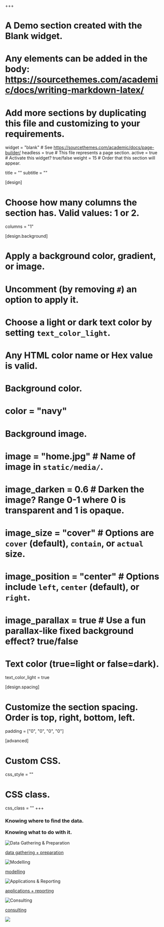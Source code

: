 +++
# A Demo section created with the Blank widget.
# Any elements can be added in the body: https://sourcethemes.com/academic/docs/writing-markdown-latex/
# Add more sections by duplicating this file and customizing to your requirements.

widget = "blank"  # See https://sourcethemes.com/academic/docs/page-builder/
headless = true  # This file represents a page section.
active = true  # Activate this widget? true/false
weight = 15  # Order that this section will appear.

title = ""
subtitle = ""

[design]
  # Choose how many columns the section has. Valid values: 1 or 2.
  columns = "1"

[design.background]
  # Apply a background color, gradient, or image.
  #   Uncomment (by removing `#`) an option to apply it.
  #   Choose a light or dark text color by setting `text_color_light`.
  #   Any HTML color name or Hex value is valid.

  # Background color.
  # color = "navy"
  
  # Background image.
  # image = "home.jpg"  # Name of image in `static/media/`.
  # image_darken = 0.6  # Darken the image? Range 0-1 where 0 is transparent and 1 is opaque.
  # image_size = "cover"  #  Options are `cover` (default), `contain`, or `actual` size.
  # image_position = "center"  # Options include `left`, `center` (default), or `right`.
  # image_parallax = true  # Use a fun parallax-like fixed background effect? true/false
  
  # Text color (true=light or false=dark).
  text_color_light = true

[design.spacing]
  # Customize the section spacing. Order is top, right, bottom, left.
  padding = ["0", "0", "0", "0"]

[advanced]
 # Custom CSS. 
 css_style = ""
 
 # CSS class.
 css_class = ""
+++


<div class="row mx-auto my-auto page-wrapper">
    <!-- <a data-target="#products" data-slide-to="3" href="javascript:void();">Test</a> -->
    <div id="products" class="carousel slide h-100 w-100" data-ride="carousel" data-interval="false">
        <div class="carousel-inner" style="height:100%;">
            <div class="carousel-item active h-100">
                <div class="row" style="margin-right: 0;">
                    <div class="col-6 analytics-banner">
                      <div class="clients-left">
                        <h3><strong class="orange-text">Knowing where to find the data.</strong></h3>
                        <h3 style="margin-top: 0%;"><strong class="orange-text">Knowing what to do with it.</strong></h3>
                      </div>
                    </div>
                    <div class="col-6 container-fluid service-options">
                      <div class="row">
                          <div class="col-6 data-gathering service">
                            <img src="/media/data-gathering.svg" alt="Data Gathering & Preparation">
                            <p><a id="myBtn1" href="javascript:void();">data gathering + preparation</a></p>
                          </div>
                        <div class="col-6 modelling service">
                          <img src="/media/modelling.svg" alt="Modelling">
                          <p><a id="myBtn2" href="javascript:void();">modelling</a></p>
                        </div>
                      </div>
                      <div class="row">
                        <div class="col-6 applications service">
                          <img src="/media/applications.svg" alt="Applications & Reporting">
                          <p><a id="myBtn3" href="javascript:void();">applications + reporting</a></p>
                        </div>
                        <div class="col-6 consulting service">
                          <img src="/media/consulting.svg" alt="Consulting">
                          <p><a id="myBtn4" href="javascript:void();">consulting</a></p>
                        </div>
                      </div>
                    </div>
                </div>
            </div>
            <div class="carousel-item h-100">
              <div class="row">
                <div class="col-6 analytics-left" style="height: 70vh;">
                  <img class="d-blocks" src="/media/data-gathering.jpeg">
                </div>
                <div class="col-6 analytics-right" style="background-color: #9088ff;">
                  <div class="row" style="padding-top: 3vw;">
                    <div class="col-1 product-icon">
                      <img src="/media/data-gathering.svg" alt="Data Gathering & Preparation">
                    </div>
                    <div class="col-11">
                      <h3>Data Gathering + <br> Preparation</h3>
                    </div>
                  </div>
                  <div class="row">
                    <div class="col-12">
                      <hr style="width: 100%;">
                    </div>
                  </div>
                  <div class="row">
                    <div class="col-1 analytics-numbers">
                      <h3>01</h3>
                    </div>
                    <div class="col-11 analytics-text">
                      <p>If appropriate data sets aren’t readily available, we can help find and gather them for you.</p>
                    </div>
                  </div>
                  <div class="row">
                    <div class="col-1 analytics-numbers">
                      <h3>02</h3>
                    </div>
                    <div class="col-11 analytics-text">
                      <p>We will then ‘clean’ the data, standardise formats, and generally make it ready for action.</p>
                    </div>
                  </div>
                  <div class="row">
                    <div class="col-1 analytics-numbers">
                      <h3>03</h3>
                    </div>
                    <div class="col-11 analytics-text">
                      <p>Finally, we’ll organise the clean data in a manner that’s easy and efficient to retrieve and use.</p>
                    </div>
                  </div>
                </div>
              </div>
            </div>
            <div class="carousel-item h-100">
              <div class="row">
                <div class="col-6 analytics-left" style="height: 70vh;">
                  <img class="d-blocks" src="/media/modelling.jpeg">
                </div>
                <div class="col-6 analytics-right" style="background-color: #121a25; ">
                  <div class="row" style="padding-top: 3vw;">
                    <div class="col-1 product-icon">
                      <img src="/media/modelling.svg" alt="Modelling">
                    </div>
                    <div class="col-11">
                      <h3>Modelling</h3>
                    </div>
                  </div>
                  <div class="row">
                    <div class="col-12">
                      <hr style="width: 100%;">
                    </div>
                  </div>
                  <div class="row">
                    <div class="col-1 analytics-numbers">
                      <h3>04</h3>
                    </div>
                    <div class="col-11 analytics-text">
                      <p>Of course, data on its own is meaningless – we need to extract intelligence from the data.</p>
                      <p>There are various ways we can do this, depending on the objectives of the project. We are equally adept in almost every kind of optimisation, forecasting and modelling process and technique.</p>
                    </div>
                  </div>
                </div>
              </div>
            </div>
            <div class="carousel-item h-100">
              <div class="row">
                <div class="col-6 analytics-left" style="height: 70vh;">
                  <img class="d-blocks" src="/media/applications.jpeg">
                </div>
                <div class="col-6 analytics-right" style="background-color: #ff5534; ">
                  <div class="row" style="padding-top: 3vw;">
                    <div class="col-1 product-icon">
                      <img src="/media/applications.svg" alt="Applications & Reporting">
                    </div>
                    <div class="col-11">
                      <h3>Applications + <br> Reporting</h3>
                    </div>
                  </div>
                  <div class="row">
                    <div class="col-12">
                      <hr style="width: 100%;">
                    </div>
                  </div>
                  <div class="row">
                    <div class="col-1 analytics-numbers">
                    </div>
                    <div class="col-11 analytics-text">
                      <p>Once you know how to get the answers you need from the data and models, what then?</p>
                    </div>
                    <div class="col-1 analytics-numbers">
                      <h3>05</h3>
                    </div>
                    <div class="col-11 analytics-text">
                      <p>Apps can be developed that make the intelligence accessible and useful by allowing users to interact with it easily and in various ways..</p>
                    </div>
                    <div class="col-1 analytics-numbers">
                      <h3>06</h3>
                    </div>
                    <div class="col-11 analytics-text">
                      <p>We can also arrange for reports to be automatically generated weekly, monthly or when activated by a trigger. Essentially, software automatically acquires any necessary data, generates plots, creates a document, and then sends it to specified recipients – without anyone needing to lift a finger.</p>
                    </div>
                  </div>
                </div>
              </div>
            </div>
            <div class="carousel-item h-100">
              <div class="row">
                <div class="col-6 analytics-left" style="height: 70vh;">
                  <img class="d-blocks" src="/media/consulting.jpeg">
                </div>
                <div class="col-6 analytics-right" style="background-color: #9fa4a7; ">
                  <div class="row" style="padding-top: 3vw; padding-bottom: 1.5vw;">
                    <div class="col-1 product-icon">
                      <img src="/media/consulting.svg" alt="Data Gathering & Preparation">
                    </div>
                    <div class="col-11">
                      <h3>Consulting</h3>
                    </div>
                  </div>
                  <div class="row">
                    <div class="col-12">
                      <hr style="width: 100%;">
                    </div>
                  </div>
                  <div class="row">
                    <div class="col-1 analytics-numbers">
                      <h3>01-<br>06?</h3>
                    </div>
                    <div class="col-11 analytics-text">
                      <p>If you don’t know what aspects of Data Science you may need to solve your challenge (or even what any of this means) – fear not. We’ll sit down with you to figure it all out and show you what’s possible.</p>
                    </div>
                  </div>
                </div>
              </div>
            </div>
        </div>
    <a class="carousel-control-prev" href="#products" role="button" data-slide="prev">
        <span class="carousel-control-prev-icon" aria-hidden="true"></span>
        <span class="sr-only">Previous</span>
    </a>
    <a class="carousel-control-next" href="#products" role="button" data-slide="next">
        <span class="carousel-control-next-icon" aria-hidden="true"></span>
        <span class="sr-only">Next</span>
    </a>
    </div>
</div>